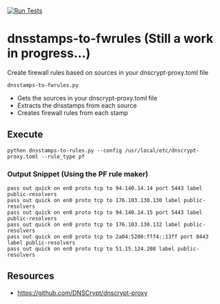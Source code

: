 [![Run Tests](https://github.com/GoOnNowGit/dnsstamps-to-fwrules/actions/workflows/main.yml/badge.svg)](https://github.com/GoOnNowGit/dnsstamps-to-fwrules/actions/workflows/main.yml)
# dnsstamps-to-fwrules (Still a work in progress...)
Create firewall rules based on sources in your dnscrypt-proxy.toml file

```dnsstamps-to-fwrules.py```
* Gets the sources in your dnscrypt-proxy.toml file
* Extracts the dnsstamps from each source
* Creates firewall rules from each stamp

## Execute
```
python dnsstamps-to-rules.py --config /usr/local/etc/dnscrypt-proxy.toml --rule_type pf

```
### Output Snippet (Using the PF rule maker)
```
pass out quick on en0 proto tcp to 94.140.14.14 port 5443 label public-resolvers
pass out quick on en0 proto tcp to 176.103.130.130 label public-resolvers
pass out quick on en0 proto tcp to 94.140.14.15 port 5443 label public-resolvers
pass out quick on en0 proto tcp to 176.103.130.132 label public-resolvers
pass out quick on en0 proto tcp to 2a04:5200:fff4::13ff port 8443 label public-resolvers
pass out quick on en0 proto tcp to 51.15.124.208 label public-resolvers
```

## Resources
* https://github.com/DNSCrypt/dnscrypt-proxy
